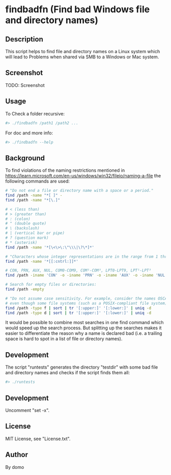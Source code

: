 
# findbadfn (Find bad Windows file and directory names)

## Description

This script helps to find file and directory names on a Linux system which will lead to Problems when shared via SMB to a Windows or Mac system.

## Screenshot

TODO: Screenshot

## Usage

To Check a folder recursive:

```Bash
#> ./findbadfn /path1 /path2 ...
```

For doc and more info:

```Bash
#> ./findbadfn --help
```

## Background

To find violations of the naming restrictions mentioned in <https://learn.microsoft.com/en-us/windows/win32/fileio/naming-a-file> the following commands are used:

```Bash
# "Do not end a file or directory name with a space or a period."
find /path -name "*[ ]" -
find /path -name "*[\.]"

# < (less than)
# > (greater than)
# : (colon)
# " (double quote)
# \ (backslash)
# | (vertical bar or pipe)
# ? (question mark)
# * (asterisk)
find /path -name '*[\<\>\:\"\\\|\?\*]*'

# "Characters whose integer representations are in the range from 1 through 31, ..."
find /path -name '*[[:cntrl:]]*'

# CON, PRN, AUX, NUL, COM0-COM9, COM¹-COM³, LPT0-LPT9, LPT¹-LPT³
find /path -iname 'CON' -o -iname 'PRN' -o -iname 'AUX' -o -iname 'NUL' -o -iname 'COM[0-9¹²³]' -o -iname 'LPT[0-9¹²³]'

# Search for empty files or directories:
find /path -empty

# "Do not assume case sensitivity. For example, consider the names OSCAR, Oscar, and oscar to be the same,
# even though some file systems (such as a POSIX-compliant file system) may consider them as different."
find /path -type f | sort | tr '[:upper:]' '[:lower:]' | uniq -d
find /path -type d | sort | tr '[:upper:]' '[:lower:]' | uniq -d
```

It would be possible to combine most searches in one find command which would speed up the search process. But splitting up the searches makes it easier to differentiate the reason why a name is declared bad (i.e. a trailing space is hard to spot in a list of file or directory names).

## Development

The script "runtests" generates the directory "testdir" with some bad file and directory names and checks if the script finds them all:

```Bash
#> ./runtests
```

## Development

Uncomment "set -x".

## License

MIT License, see "License.txt".

## Author

By domo
